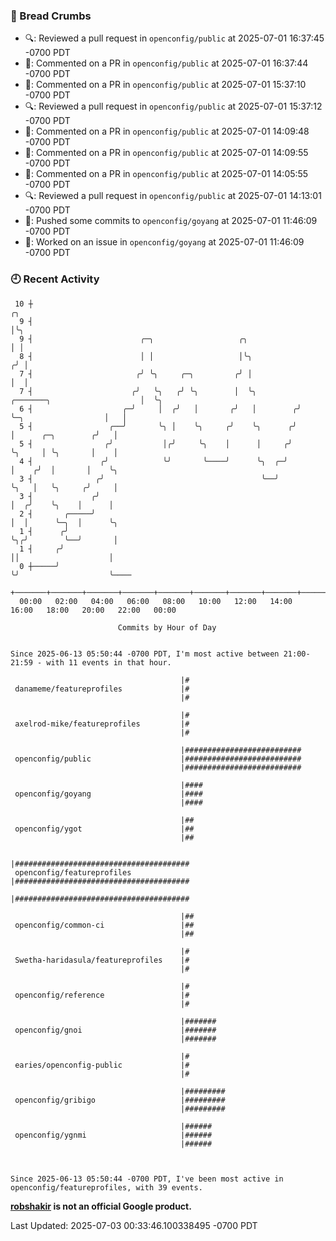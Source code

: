 ### 🍞 Bread Crumbs

 * 🔍: Reviewed a pull request in  `openconfig/public` at 2025-07-01 16:37:45 -0700 PDT
 * 💬: Commented on a PR in  `openconfig/public` at 2025-07-01 16:37:44 -0700 PDT
 * 💬: Commented on a PR in  `openconfig/public` at 2025-07-01 15:37:10 -0700 PDT
 * 🔍: Reviewed a pull request in  `openconfig/public` at 2025-07-01 15:37:12 -0700 PDT
 * 💬: Commented on a PR in  `openconfig/public` at 2025-07-01 14:09:48 -0700 PDT
 * 💬: Commented on a PR in  `openconfig/public` at 2025-07-01 14:09:55 -0700 PDT
 * 💬: Commented on a PR in  `openconfig/public` at 2025-07-01 14:05:55 -0700 PDT
 * 🔍: Reviewed a pull request in  `openconfig/public` at 2025-07-01 14:13:01 -0700 PDT
 * 🚢: Pushed some commits to `openconfig/goyang` at 2025-07-01 11:46:09 -0700 PDT
 * 👀: Worked on an issue in `openconfig/goyang` at 2025-07-01 11:46:09 -0700 PDT

### 🕘 Recent Activity
```
 10 ┼                                                                                         ╭╮
  9 ┤                                                                                         │╰╮
  9 ┤                        ╭─╮                   ╭╮                                         │ │
  8 ┤                        │ │                   │╰╮                                       ╭╯ │
  7 ┤                       ╭╯ ╰╮     ╭─╮         ╭╯ │                                       │  │
  7 ┤                      ╭╯   ╰╮   ╭╯ ╰╮        │  ╰╮         ╭───────╮                    │  ╰╮
  6 ┤                    ╭─╯     │  ╭╯   │       ╭╯   │        ╭╯       ╰─╮                  │   │
  5 ┤                 ╭──╯       ╰╮ │    ╰╮     ╭╯    ╰╮      ╭╯          │      ╭─╮        ╭╯   │
  5 ┤                ╭╯           │╭╯     ╰╮    │      │     ╭╯           ╰╮     │ ╰╮       │    │
  4 ┤               ╭╯            ╰╯       ╰────╯      ╰╮  ╭─╯             │    ╭╯  │       │    ╰╮
  3 ┤              ╭╯                                   ╰──╯               ╰╮   │   ╰╮     ╭╯     │
  3 ┤             ╭╯                                                        │  ╭╯    ╰╮    │      │
  2 ┤       ╭─────╯                                                         │  │      ╰─╮  │      ╰╮
  1 ┤      ╭╯                                                               ╰╮╭╯        ╰──╯       │
  1 ┤     ╭╯                                                                 ││                    │
  0 ┼─────╯                                                                  ╰╯                    ╰────
    +───────+───────+───────+───────+───────+───────+───────+───────+───────+───────+───────+───────+────
  00:00   02:00   04:00   06:00   08:00   10:00   12:00   14:00   16:00   18:00   20:00   22:00   00:00   

						Commits by Hour of Day


Since 2025-06-13 05:50:44 -0700 PDT, I'm most active between 21:00-21:59 - with 11 events in that hour.

```



```
                                      |#
 danameme/featureprofiles             |#
                                      |#

                                      |#
 axelrod-mike/featureprofiles         |#
                                      |#

                                      |##########################
 openconfig/public                    |##########################
                                      |##########################

                                      |####
 openconfig/goyang                    |####
                                      |####

                                      |##
 openconfig/ygot                      |##
                                      |##

                                      |#######################################
 openconfig/featureprofiles           |#######################################
                                      |#######################################

                                      |##
 openconfig/common-ci                 |##
                                      |##

                                      |#
 Swetha-haridasula/featureprofiles    |#
                                      |#

                                      |#
 openconfig/reference                 |#
                                      |#

                                      |#######
 openconfig/gnoi                      |#######
                                      |#######

                                      |#
 earies/openconfig-public             |#
                                      |#

                                      |#########
 openconfig/gribigo                   |#########
                                      |#########

                                      |######
 openconfig/ygnmi                     |######
                                      |######



Since 2025-06-13 05:50:44 -0700 PDT, I've been most active in openconfig/featureprofiles, with 39 events.

```
**[robshakir](mailto:robjs@google.com) is not an official Google product.**  


Last Updated: 2025-07-03 00:33:46.100338495 -0700 PDT
